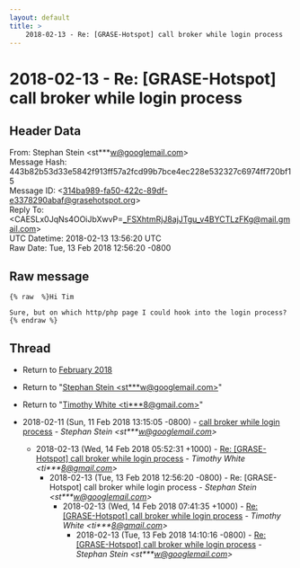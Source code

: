 ```yaml
---
layout: default
title: >
    2018-02-13 - Re: [GRASE-Hotspot] call broker while login process
---
```


# 2018-02-13 - Re: [GRASE-Hotspot] call broker while login process

## Header Data

From: Stephan Stein \<st***w@googlemail.com\><br>
Message Hash: 443b82b53d33e5842f913ff57a2fcd99b7bce4ec228e532327c6974ff720bf15<br>
Message ID: \<314ba989-fa50-422c-89df-e3378290abaf@grasehotspot.org\><br>
Reply To: \<CAESLx0JqNs4OOiJbXwvP=_FSXhtmRjJ8ajJTgu_v4BYCTLzFKg@mail.gmail.com\><br>
UTC Datetime: 2018-02-13 13:56:20 UTC<br>
Raw Date: Tue, 13 Feb 2018 12:56:20 -0800<br>

## Raw message

```
{% raw  %}Hi Tim

Sure, but on which http/php page I could hook into the login process?{% endraw %}
```

## Thread

+ Return to [February 2018](/archive/2018/02)

+ Return to "[Stephan Stein <st***w<span>@</span>googlemail.com>](/authors/st___w_at_googlemail_com)"
+ Return to "[Timothy White <ti***8<span>@</span>gmail.com>](/authors/ti___8_at_gmail_com)"

+ 2018-02-11 (Sun, 11 Feb 2018 13:15:05 -0800) - [call broker while login process](/archive/2018/02/cedc05399928f8475fa7f91e4fa51933220cad2caaedbde036fd1f233768f389) - _Stephan Stein \<st***w@googlemail.com\>_
  + 2018-02-13 (Wed, 14 Feb 2018 05:52:31 +1000) - [Re: [GRASE-Hotspot] call broker while login process](/archive/2018/02/5302e874218804286ad69b7562e4f3bf3872b5a7b4f73ed5ba1d7ddad367da40) - _Timothy White \<ti***8@gmail.com\>_
    + 2018-02-13 (Tue, 13 Feb 2018 12:56:20 -0800) - Re: [GRASE-Hotspot] call broker while login process - _Stephan Stein \<st***w@googlemail.com\>_
      + 2018-02-13 (Wed, 14 Feb 2018 07:41:35 +1000) - [Re: [GRASE-Hotspot] call broker while login process](/archive/2018/02/48df9a4c6f9882d879050aa77d1bfac7a95b7468b4c297ce43b37ce9f7d122cc) - _Timothy White \<ti***8@gmail.com\>_
        + 2018-02-13 (Tue, 13 Feb 2018 14:10:16 -0800) - [Re: [GRASE-Hotspot] call broker while login process](/archive/2018/02/f5d3e2cbc23ada438343315d41a8849759fde63500c4ee10372eccc651d74151) - _Stephan Stein \<st***w@googlemail.com\>_

